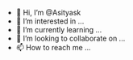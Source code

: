 - 👋 Hi, I’m @Asityask
- 👀 I’m interested in ...
- 🌱 I’m currently learning ...
- 💞️ I’m looking to collaborate on ...
- 📫 How to reach me ...

<!---
Asityask/Asityask is a ✨ special ✨ repository because its `README.md` (this file) appears on your GitHub profile.
You can click the Preview link to take a look at your changes.
--->
